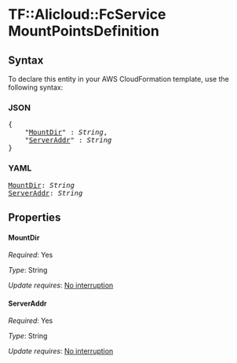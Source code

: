 # TF::Alicloud::FcService MountPointsDefinition

## Syntax

To declare this entity in your AWS CloudFormation template, use the following syntax:

### JSON

<pre>
{
    "<a href="#mountdir" title="MountDir">MountDir</a>" : <i>String</i>,
    "<a href="#serveraddr" title="ServerAddr">ServerAddr</a>" : <i>String</i>
}
</pre>

### YAML

<pre>
<a href="#mountdir" title="MountDir">MountDir</a>: <i>String</i>
<a href="#serveraddr" title="ServerAddr">ServerAddr</a>: <i>String</i>
</pre>

## Properties

#### MountDir

_Required_: Yes

_Type_: String

_Update requires_: [No interruption](https://docs.aws.amazon.com/AWSCloudFormation/latest/UserGuide/using-cfn-updating-stacks-update-behaviors.html#update-no-interrupt)

#### ServerAddr

_Required_: Yes

_Type_: String

_Update requires_: [No interruption](https://docs.aws.amazon.com/AWSCloudFormation/latest/UserGuide/using-cfn-updating-stacks-update-behaviors.html#update-no-interrupt)

